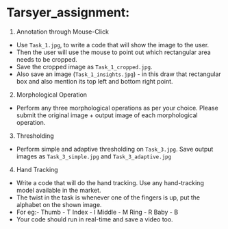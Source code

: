 # Tarsyer_assignment:

1) Annotation through Mouse-Click

- Use `Task_1.jpg`, to write a code that will show the image to the user.
- Then the user will use the mouse to point out which rectangular area needs to be cropped.
- Save the cropped image as `Task_1_cropped.jpg`.
- Also save an image (`Task_1_insights.jpg`) - in this draw that rectangular box and also mention its top left and bottom right point.

2) Morphological Operation

- Perform any three morphological operations as per your choice. Please submit the original image + output image of each morphological operation.

3) Thresholding

- Perform simple and adaptive thresholding on `Task_3.jpg`. Save output images as `Task_3_simple.jpg` and `Task_3_adaptive.jpg`

4) Hand Tracking

- Write a code that will do the hand tracking. Use any hand-tracking model available in the market.
- The twist in the task is whenever one of the fingers is up, put the alphabet on the shown image.
- For eg:- Thumb - T
Index - I
Middle - M
Ring - R
Baby - B
- Your code should run in real-time and save a video too.
